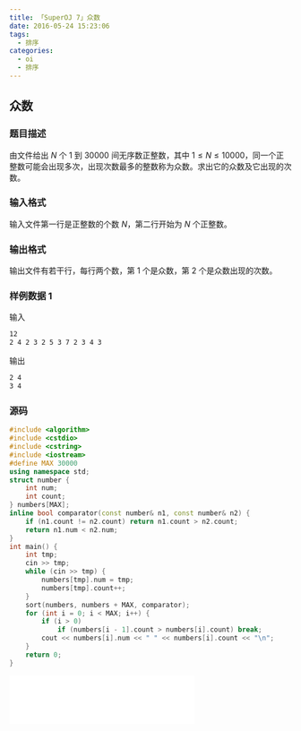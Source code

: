 ```yaml
---
title: 「SuperOJ 7」众数
date: 2016-05-24 15:23:06
tags:
  - 排序
categories:
  - oi
  - 排序
---
```

## 众数
### 题目描述
由文件给出 $N$ 个 $1$ 到 $30000$ 间无序数正整数，其中 $1 \leq N \leq 10000$，同一个正整数可能会出现多次，出现次数最多的整数称为众数。求出它的众数及它出现的次数。
### 输入格式
输入文件第一行是正整数的个数 $N$，第二行开始为 $N$ 个正整数。
### 输出格式
输出文件有若干行，每行两个数，第 $1$ 个是众数，第 $2$ 个是众数出现的次数。
<!-- more -->
### 样例数据 1
输入
``` bash
12
2 4 2 3 2 5 3 7 2 3 4 3
```
输出
``` bash
2 4
3 4
```
### 源码
``` cpp
#include <algorithm>
#include <cstdio>
#include <cstring>
#include <iostream>
#define MAX 30000
using namespace std;
struct number {
    int num;
    int count;
} numbers[MAX];
inline bool comparator(const number& n1, const number& n2) {
    if (n1.count != n2.count) return n1.count > n2.count;
    return n1.num < n2.num;
}
int main() {
    int tmp;
    cin >> tmp;
    while (cin >> tmp) {
        numbers[tmp].num = tmp;
        numbers[tmp].count++;
    }
    sort(numbers, numbers + MAX, comparator);
    for (int i = 0; i < MAX; i++) {
        if (i > 0)
            if (numbers[i - 1].count > numbers[i].count) break;
        cout << numbers[i].num << " " << numbers[i].count << "\n";
    }
    return 0;
}
```
<iframe frameborder="no" border="0" marginwidth="0" marginheight="0" width=330 height=86 src="//music.163.com/outchain/player?type=2&id=412785212&auto=1&height=66"></iframe>